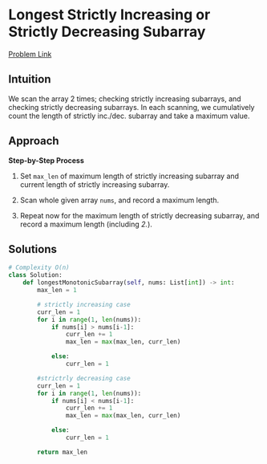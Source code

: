 **Longest Strictly Increasing or Strictly Decreasing Subarray**
=
[Problem Link](https://leetcode.com/problems/longest-strictly-increasing-or-strictly-decreasing-subarray/description)

## Intuition
We scan the array 2 times; checking strictly increasing subarrays, and checking strictly decreasing subarrays. 
In each scanning, we cumulatively count the length of strictly inc./dec. subarray and take a maximum value.

## Approach
**Step-by-Step Process**

1. Set `max_len` of maximum length of strictly increasing subarray and current length of strictly increasing subarray.

2. Scan whole given array `nums`, and record a maximum length.

3. Repeat now for the maximum length of strictly decreasing subarray, and record a maximum length (including *2.*).
  
## Solutions
```python
# Complexity O(n)
class Solution:
    def longestMonotonicSubarray(self, nums: List[int]) -> int:
        max_len = 1

        # strictly increasing case
        curr_len = 1
        for i in range(1, len(nums)):
            if nums[i] > nums[i-1]:
                curr_len += 1
                max_len = max(max_len, curr_len)

            else:
                curr_len = 1

        #strictrly decreasing case
        curr_len = 1
        for i in range(1, len(nums)):
            if nums[i] < nums[i-1]:
                curr_len += 1
                max_len = max(max_len, curr_len)

            else:
                curr_len = 1

        return max_len
```
